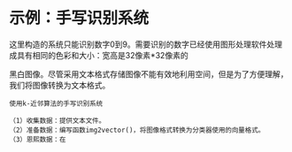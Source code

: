 # 示例：手写识别系统

这里构造的系统只能识别数字0到9。需要识别的数字已经使用图形处理软件处理成具有相同的色彩和大小：宽高是32像素\*32像素的

黑白图像。尽管采用文本格式存储图像不能有效地利用空间，但是为了方便理解，我们将图像转换为文本格式。

```
使用k-近邻算法的手写识别系统

（1）收集数据：提供文本文件。
（2）准备数据：编写函数img2vector()，将图像格式转换为分类器使用的向量格式。
（3）恩熙数据：在
```



